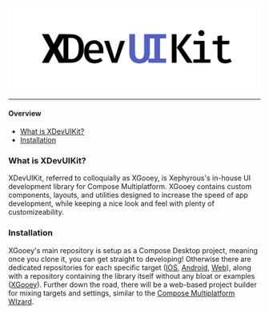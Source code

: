 ![XDevUIKit Logo](https://github.com/xephyrous/XDevUIKit/blob/master/src/main/resources/XDevUIKit_large.png)

---

#### Overview
- [What is XDevUIKit?](#what-is-xdevuikit)
- [Installation](#installation)

### What is XDevUIKit?

XDevUIKit, referred to colloquially as XGooey, is Xephyrous's in-house UI development library for Compose Multiplatform. XGooey contains custom components, 
layouts, and utilities designed to increase the speed of app development, while keeping a nice look and feel with plenty of customizeability.

### Installation

XGooey's main repository is setup as a Compose Desktop project, meaning once you clone it, you can get straight to developing!
Otherwise there are dedicated repositories for each specific target ([IOS](), [Android](), [Web]()), along with a repository
containing the library itself without any bloat or examples ([XGooey]()). Further down the road, there will be a web-based project
builder for mixing targets and settings, similar to the [Compose Multiplatform WIzard](https://kmp.jetbrains.com/).
